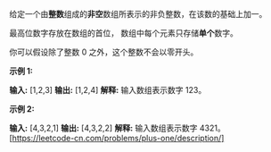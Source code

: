 给定一个由**整数**组成的**非空**数组所表示的非负整数，在该数的基础上加一。

最高位数字存放在数组的首位， 数组中每个元素只存储**单个**数字。

你可以假设除了整数 0 之外，这个整数不会以零开头。

**示例 1:**

**输入:** \[1,2,3\]
**输出:** \[1,2,4\]
**解释:** 输入数组表示数字 123。

**示例 2:**

**输入:** \[4,3,2,1\]
**输出:** \[4,3,2,2\]
**解释:** 输入数组表示数字 4321。 
[https://leetcode-cn.com/problems/plus-one/description/]
